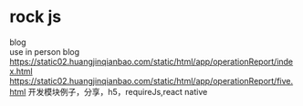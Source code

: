 # rock js
blog<br/>
use in person blog<br/>
https://static02.huangjinqianbao.com/static/html/app/operationReport/index.html
https://static02.huangjinqianbao.com/static/html/app/operationReport/five.html
开发模块例子，分享，h5，requireJs,react native<br/>
